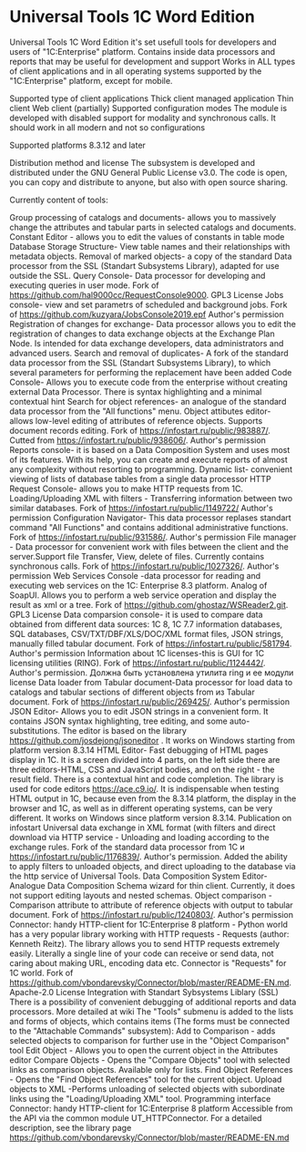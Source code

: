 # Universal Tools 1С Word Edition
Universal Tools 1С Word Edition it's set usefull tools for developers and users of "1C:Enterprise" platform.
Contains inside data processors and reports that may be useful for development and support
Works in ALL types of client applications and in all operating systems supported by the "1C:Enterprise" platform, except for mobile.

Supported type of client applications
Thick client managed application
Thin client
Web client (partially)
Supported configuration modes
The module is developed with disabled support for modality and synchronous calls. It should work in all modern and not so configurations

Supported platforms
8.3.12 and later

Distribution method and license
The subsystem is developed and distributed under the GNU General Public License v3.0. The code is open, you can copy and distribute to anyone, but also with open source sharing.

Currently content of tools:

Group processing of catalogs and documents- allows you to massively change the attributes and tabular parts in selected catalogs and documents.
Constant Editor - allows you to edit the values of constants in table mode
Database Storage Structure- View table names and their relationships with metadata objects.
Removal of marked objects- a copy of the standard Data processor from the SSL (Standart Subsystems Library), adapted for use outside the SSL.
Query Console- Data processor for developing and executing queries in user mode. Fork of https://github.com/hal9000cc/RequestConsole9000. GPL3 License
Jobs console- view and set parametrs of scheduled and background jobs. Fork of https://github.com/kuzyara/JobsConsole2019.epf Author's permission
Registration of changes for exchange- Data processor allows you to edit the registration of changes to data exchange objects at the Exchange Plan Node. Is intended for data exchange developers, data administrators and advanced users.
Search and removal of duplicates- A fork of the standard data processor from the SSL (Standart Subsystems Library), to which several parameters for performing the replacement have been added
Code Console- Allows you to execute code from the enterprise without creating external Data Processor. There is syntax highlighting and a minimal contextual hint
Search for object references- an analogue of the standard data processor from the "All functions" menu.
Object attibutes editor- allows low-level editing of attributes of reference objects. Supports document records editing. Fork of https://infostart.ru/public/983887/. Cutted from https://infostart.ru/public/938606/. Author's permission
Reports console- it is based on a Data Composition System and uses most of its features. With its help, you can create and execute reports of almost any complexity without resorting to programming.
Dynamic list- convenient viewing of lists of database tables from a single data processor
HTTP Request Console- allows you to make HTTP requests from 1C.
Loading/Uploading XML with filters - Transferring information between two similar databases. Fork of https://infostart.ru/public/1149722/ Author's permission
Configuration Navigator- This data processor replases standart command "All Functions" and contains additional administrative functions. Fork of https://infostart.ru/public/931586/. Author's permission
File manager - Data processor for convenient work with files between the client and the server.Support file Transfer, View, delete of files. Currently contains synchronous calls. Fork of https://infostart.ru/public/1027326/. Author's permission
Web Services Console -data processor for reading and executing web services on the 1C: Enterprise 8.3 platform. Analog of SoapUI. Allows you to perform a web service operation and display the result as xml or a tree. Fork of https://github.com/ghostaz/WSReader2.git. GPL3 License
Data comparsion console- it is used to compare data obtained from different data sources: 1C 8, 1C 7.7 information databases, SQL databases, CSV/TXT/DBF/XLS/DOC/XML format files, JSON strings, manually filled tabular document. Fork of https://infostart.ru/public/581794. Author's permission
Information about 1C licenses-this is GUI for 1C licensing utilities (RING). Fork of https://infostart.ru/public/1124442/. Author's permission. Должна быть установлена утилита ring и ее модули license
Data loader from Tabular document-Data processor for load data to catalogs and tabular sections of different objects from из Tabular document. Fork of https://infostart.ru/public/269425/. Author's permission
JSON Editor- Allows you to edit JSON strings in a convenient form. It contains JSON syntax highlighting, tree editing, and some auto-substitutions. The editor is based on the library https://github.com/josdejong/jsoneditor . It works on Windows starting from platform version 8.3.14
HTML Editor- Fast debugging of HTML pages display in 1C. It is a screen divided into 4 parts, on the left side there are three editors-HTML, CSS and JavaScript bodies, and on the right - the result field. There is a contextual hint and code completion. The library is used for code editors https://ace.c9.io/. It is indispensable when testing HTML output in 1C, because even from the 8.3.14 platform, the display in the browser and 1C, as well as in different operating systems, can be very different. It works on Windows since platform version 8.3.14. Publication on infostart
Universal data exchange in XML format (with filters and direct download via HTTP service - Unloading and loading according to the exchange rules. Fork of the standard data processor from 1С и https://infostart.ru/public/1176839/. Author's permission. Added the ability to apply filters to unloaded objects, and direct uploading to the database via the http service of Universal Tools.
Data Composition System Editor- Analogue Data Composition Schema wizard for thin client. Currently, it does not support editing layouts and nested schemas.
Object comparison - Comparison attribute to attribute of reference objects with output to tabular document. Fork of https://infostart.ru/public/1240803/. Author's permission
Connector: handy HTTP-client for 1C:Enterprise 8 platform - Python world has a very popular library working with HTTP requests - Requests (author: Kenneth Reitz). The library allows you to send HTTP requests extremely easily. Literally a single line of your code can receive or send data, not caring about making URL, encoding data etc. Connector is "Requests" for 1C world. Fork of https://github.com/vbondarevsky/Connector/blob/master/README-EN.md. Apache-2.0 License
Integration with Standart Sybsystems Liblary (SSL)
There is a possibility of convenient debugging of additional reports and data processors. More detailed at wiki
The "Tools" submenu is added to the lists and forms of objects, which contains items (The forms must be connected to the "Attachable Commands" subsystem):
Add to Comparison - adds selected objects to comparison for further use in the "Object Comparison" tool
Edit Object - Allows you to open the current object in the Attributes editor
Compare Objects - Opens the "Compare Objects" tool with selected links as comparison objects. Available only for lists.
Find Object References - Opens the "Find Object References" tool for the current object.
Upload objects to XML -Performs unloading of selected objects with subordinate links using the "Loading/Uploading XML" tool.
Programming interface
Connector: handy HTTP-client for 1C:Enterprise 8 platform
Accessible from the API via the common module UT_HTTPConnector. For a detailed description, see the library page https://github.com/vbondarevsky/Connector/blob/master/README-EN.md
